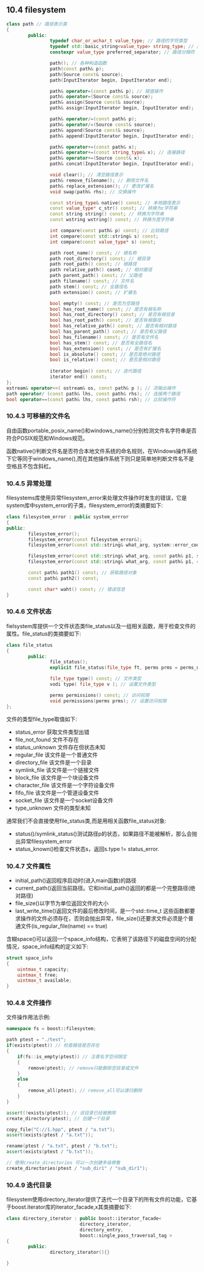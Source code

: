 ## 10.4 filesystem
```c++
class path // 路径表示类
{
		public:
				typedef char_or_wchar_t value_type; // 路径的字符类型
				typedef std::basic_string<value_type> string_type; // 路径使用的字符串类型
				constexpr value_type preferred_separator; // 路径分隔符

				path(); // 各种构造函数
				path(const path& p);
				path(Source const& source);
				path(InputIterator begin, InputIterator end);

				path& operator=(const path& p); // 赋值操作
				path& operator=(Source const& source);
				path& assign(Source const& source);
				path& assign(InputIterator begin, InputIterator end);

				path& operator/=(const path& p);
				path& operator/=(Source const& source);
				path& append(Source const& source);
				path& append(InputIterator begin, InputIterator end);

				path& operator+=(const path& x);
				path& operator+=(const string_type& x); // 连接路径
				path& operator+=(Source const& x);
				path& concat(InputIterator begin, InputIterator end);

				void clear(); // 清空路径表示
				path& remove_filename(); // 删除文件名
				path& replace_extension(); // 更改扩展名
				void swap(path& rhs); // 交换操作

				const string_type& native() const; // 本地路径表示
				const value_type* c_str() const; // 转换为c字符串
				const string string() const; // 转换为字符串
				const wstring wstring() const; // 转换为宽字符串

				int compare(const path& p) const; // 比较路径
				int compare(const std::string& s) const;
				int compare(const value_type* s) const;

				path root_name() const; // 根名称
				path root_directory() const; // 根目录
				path root_path() const; // 根路径
				path relative_path() cosnt; // 相对路径
				path parent_path() const; // 父路径
				path filename() const; // 文件名
				path stem() const; // 全路径名
				path extension() const; // 扩展名

				bool empty() const; // 是否为空路径
				bool has_root_name() const; // 是否有根名称
				bool has_root_directory() const; // 是否有根目录
				bool has_root_path() const; // 是否有根路径
				bool has_relative_path() const; // 是否有相对路径
				bool has_parent_path() const; // 是否有父路径
				bool has_filename() const; // 是否有文件名
				bool has_stem() const; // 是否有全路径名
				bool has_extension() const; // 是否有扩展名
				bool is_absolute() const; // 是否是绝对路径
				bool is_relative() const; // 是否是相对路径
				
				iterator begin() const; // 迭代路径
				iterator end() const;
};
ostream& operator<<( ostream& os, const path& p ); // 流输出操作
path operator/ (const path& lhs, const path& rhs); // 连接两个路径
bool operator==(const path& lhs, const path& rsh); // 比较操作符
```
### 10.4.3 可移植的文件名
自由函数portable_posix_name()和windows_name()分别检测文件名字符串是否符合POSIX规范和Windows规范。

函数native()判断文件名是否符合本地文件系统的命名规则，在Windows操作系统下它等同于windows_name(),而在其他操作系统下则只是简单地判断文件名不是空格且不包含斜杠。

### 10.4.5 异常处理
filesystems库使用异常filesystem_error来处理文件操作时发生的错误，它是system库中system_error的子类，filesystem_error的类摘要如下:
```c++
class filesystem_error : public system_errror
{
public:
		filesystem_error(); 
		filesystem_error(const filesystem_error&);
		filesystem_error(const std::string& what_arg, system::error_code ec);

		filesystem_error(const std::string& what_arg, const path& p1, system::error_code ec);
		filesystem_error(const std::string& what_arg, const path& p1, const path& p2, system::error_code ec);

		const path& path1() const; // 获取路径对象
		const path& path2() const;

		const char* waht() const; // 错误信息
}						 

```

### 10.4.6 文件状态
fielsystem库提供一个文件状态类file_status以及一组相关函数，用于检查文件的属性。file_status的类摘要如下:
```c++
class file_status
{
		public:
				file_status(); 
				explicit file_status(file_type ft, perms prms = perms_not_known);

				file_type type() const; // 文件类型
				vodi type( file_type v ); // 设置文件类型

				perms permissions() const; // 访问权限
				void permissions(perms prms); // 设置访问权限
};
```
文件的类型file_type取值如下:
* status_error 获取文件类型出错
* file_not_found 文件不存在
* status_unknown 文件存在但状态未知
* regular_file 该文件是一个普通文件
* directory_file 该文件是一个目录
* symlink_file 该文件是一个链接文件
* block_file 该文件是一个块设备文件
* character_file 该文件是一个字符设备文件
* fifo_file 该文件是一个管道设备文件
* socket_file 该文件是一个socket设备文件
* type_unknown 文件的类型未知

通常我们不会直接使用file_status类,而是用相关函数file_status对象:
* status()/symlink_status()测试路径p的状态，如果路径不能被解析，那么会抛出异常filesystem_error
* status_known()检查文件状态s，返回s.type != status_error.

### 10.4.7 文件属性
* initial_path()返回程序启动时(进入main函数)的路径
* current_path()返回当前路径。它和initial_path()返回的都是一个完整路径(绝对路径)
* file_size()以字节为单位返回文件的大小
* last_write_time()返回文件的最后修改时间，是一个std::time_t
这些函数都要求操作的文件必须存在，否则会抛出异常，file_size()还要求文件必须是个普通文件(is_regular_file(name) == true)

含糊space()可以返回一个space_info结构，它表明了该路径下的磁盘空间的分配情况，space_info结构的定义如下:
```c++
struct space_info
{
	uintmax_t capacity;
	uintmax_t free;
	uintmax_t available;
}
```

### 10.4.8 文件操作
文件操作用法示例:
```c++
namespace fs = boost::filesystem;

path ptest = "./test";
if(exists(ptest)) // 检查路径是否存在
{
	if(fs::is_empty(ptest)) // 注意名字空间限定
	{
		remove(ptest); // remove只能删除空目录或文件
	}
	else
	{
		remove_all(ptest); // remove_all可以递归删除
	}
}

assert(!exists(ptest)); // 该目录已经被删除
create_directory(ptest); // 创建一个目录

copy_file("C://1.hpp", ptest / "a.txt");
assert(exists(ptest / "a.txt"));

rename(ptest / "a.txt", ptest / "b.txt");
assert(exists(ptest / "b.txt"));

// 使用create_directories 可以一次创建多级穆鲁
create_directories(ptest / "sub_dir1" / "sub_dir1");
```

### 10.4.9 迭代目录
filesystem使用directory_iterator提供了迭代一个目录下的所有文件的功能，它基于boost.iterator库的iterator_facade,x其类摘要如下:
```c++
class directory_iterator : public boost::iterator_facade<
						   directory_iterator,
						   directory_entry,
						   boost::single_pass_traversal_tag >
{
		public:
				directory_iterator(){}

}
```
```
